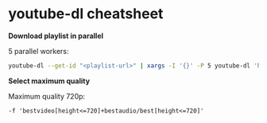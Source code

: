 
# youtube-dl cheatsheet

**Download playlist in parallel**

5 parallel workers:
```bash
youtube-dl --get-id "<playlist-url>" | xargs -I '{}' -P 5 youtube-dl 'https://youtube.com/watch?v={}'
```

**Select maximum quality**

Maximum quality 720p:
```
-f 'bestvideo[height<=720]+bestaudio/best[height<=720]'
```
